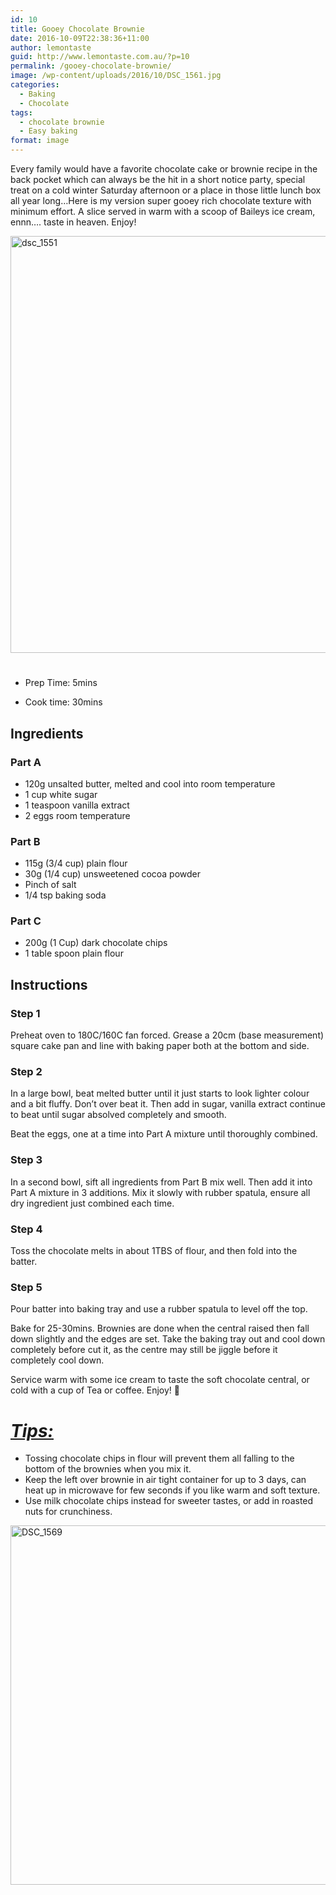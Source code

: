 ```yaml
---
id: 10
title: Gooey Chocolate Brownie
date: 2016-10-09T22:38:36+11:00
author: lemontaste
guid: http://www.lemontaste.com.au/?p=10
permalink: /gooey-chocolate-brownie/
image: /wp-content/uploads/2016/10/DSC_1561.jpg
categories:
  - Baking
  - Chocolate
tags:
  - chocolate brownie
  - Easy baking
format: image
---
```

<p style="text-align: left;">
  Every family would have a favorite chocolate cake or brownie recipe in the back pocket which can always be the hit in a short notice party, special treat on a cold winter Saturday afternoon or a place in those little lunch box all year long&#8230;Here is my version super gooey rich chocolate texture with minimum effort. A slice served in warm with a scoop of Baileys ice cream, ennn&#8230;. taste in heaven. Enjoy!
</p>

<img loading="lazy" class="aligncenter wp-image-16 size-large" src="http://www.lemontaste.com.au/wp-content/uploads/2016/10/DSC_1551-1024x683.jpg" alt="dsc_1551" width="1000" height="667" srcset="http://www.lemontaste.com.au/wp-content/uploads/2016/10/DSC_1551-1024x683.jpg 1024w, http://www.lemontaste.com.au/wp-content/uploads/2016/10/DSC_1551-300x200.jpg 300w, http://www.lemontaste.com.au/wp-content/uploads/2016/10/DSC_1551-768x512.jpg 768w, http://www.lemontaste.com.au/wp-content/uploads/2016/10/DSC_1551-960x640.jpg 960w, http://www.lemontaste.com.au/wp-content/uploads/2016/10/DSC_1551-450x300.jpg 450w" sizes="(max-width: 1000px) 100vw, 1000px" /> 

# <!--more-->

* Prep Time: 5mins

* Cook time: 30mins

## Ingredients

### Part A

* 120g unsalted butter, melted and cool into room temperature
* 1 cup white sugar
* 1 teaspoon vanilla extract
* 2 eggs room temperature

### Part B

* 115g (3/4 cup) plain flour
* 30g (1/4 cup) unsweetened cocoa powder
* Pinch of salt
* 1/4 tsp baking soda

### Part C

* 200g (1 Cup) dark chocolate chips
* 1 table spoon plain flour

## Instructions

### Step 1

Preheat oven to 180C/160C fan forced. Grease a 20cm (base measurement) square cake pan and line with baking paper both at the bottom and side.

### Step 2

In a large bowl, beat melted butter until it just starts to look lighter colour and a bit fluffy. Don&#8217;t over beat it. Then add in sugar, vanilla extract continue to beat until sugar absolved completely and smooth.

Beat the eggs, one at a time into Part A mixture until thoroughly combined.

### Step 3

In a second bowl, sift all ingredients from Part B mix well. Then add it into Part A mixture in 3 additions. Mix it slowly with rubber spatula, ensure all dry ingredient just combined each time.

### Step 4

Toss the chocolate melts in about 1TBS of flour, and then fold into the batter.

### Step 5

Pour batter into baking tray and use a rubber spatula to level off the top.

Bake for 25-30mins. Brownies are done when the central raised then fall down slightly and the edges are set. Take the baking tray out and cool down completely before cut it, as the centre may still be jiggle before it completely cool down.

Service warm with some ice cream to taste the soft chocolate central, or cold with a cup of Tea or coffee. Enjoy! 🙂

# _<span style="text-decoration: underline;">Tips:</span>_

* Tossing chocolate chips in flour will prevent them all falling to the bottom of the brownies when you mix it.
* Keep the left over brownie in air tight container for up to 3 days, can heat up in microwave for few seconds if you like warm and soft texture.
* Use milk chocolate chips instead for sweeter tastes, or add in roasted nuts for crunchiness.

[<img loading="lazy" style="background-image: none; padding-top: 0px; padding-left: 0px; display: inline; padding-right: 0px; border: 0px;" title="DSC_1569" src="http://www.lemontaste.com.au/wp-content/uploads/2016/10/DSC_1569_thumb.jpg" alt="DSC_1569" width="861" height="575" border="0" />](http://www.lemontaste.com.au/wp-content/uploads/2016/10/DSC_1569.jpg)